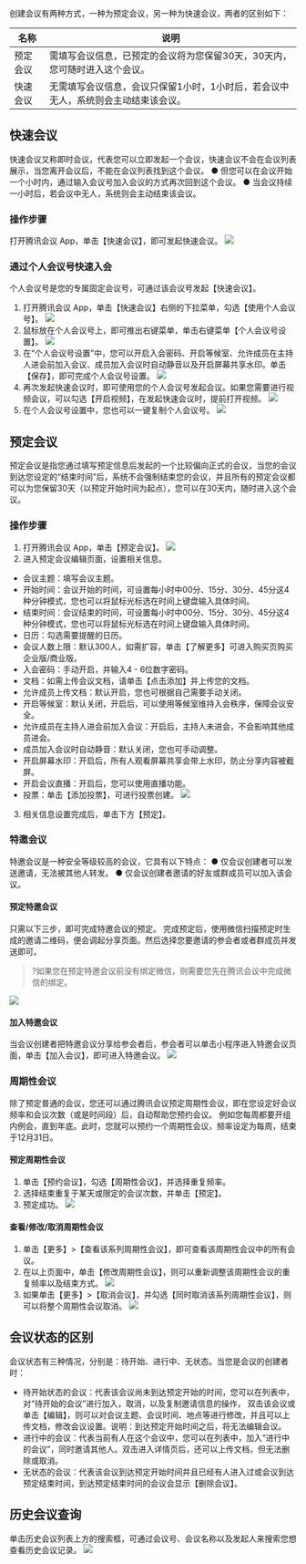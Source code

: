 创建会议有两种方式，一种为预定会议，另一种为快速会议，两者的区别如下：


| 名称 | 说明 | 
|---------|---------|
| 预定会议 | 需填写会议信息，已预定的会议将为您保留30天，30天内，您可随时进入这个会议。 | 
| 快速会议 | 无需填写会议信息，会议只保留1小时，1小时后，若会议中无人，系统则会主动结束该会议。 | 


## 快速会议
快速会议又称即时会议，代表您可以立即发起一个会议，快速会议不会在会议列表展示，当您离开会议后，不能在会议列表找到这个会议。
● 但您可以在会议开始一个小时内，通过输入会议号加入会议的方式再次回到这个会议。
● 当会议持续一小时后，若会议中无人，系统则会主动结束该会议。



### 操作步骤
打开腾讯会议 App，单击【快速会议】，即可发起快速会议。
![](https://main.qcloudimg.com/raw/5550f74abd337028249cf97b4706d752.png)


### 通过个人会议号快速入会
个人会议号是您的专属固定会议号，可通过该会议号发起【快速会议】。
1. 打开腾讯会议 App，单击【快速会议】右侧的下拉菜单，勾选【使用个人会议号】。
![](https://main.qcloudimg.com/raw/bca2a56c71256ddf96ec16009e36f7b0.png)
2. 鼠标放在个人会议号上，即可推出右键菜单，单击右键菜单【个人会议号设置】。
![](https://main.qcloudimg.com/raw/e77580d09684a094aaa4b270201c1466.png)
3. 在“个人会议号设置”中，您可以开启入会密码、开启等候室、允许成员在主持人进会前加入会议、成员加入会议时自动静音以及开启屏幕共享水印。单击【保存】，即可完成个人会议号设置。
![](https://main.qcloudimg.com/raw/5b803b31030b0ce7c4d828a2949af7c3.jpg)
4. 再次发起快速会议时，即可使用您的个人会议号发起会议。如果您需要进行视频会议，可以勾选【开启视频】，在发起快速会议时，提前打开视频。
![](https://main.qcloudimg.com/raw/6744b49c06702007758edaa229da619e.png)
5. 在个人会议号设置中，您也可以一键复制个人会议号。
![](https://main.qcloudimg.com/raw/95671a655534e1dc26e1a2a63322db4c.jpg)

## 预定会议
预定会议是指您通过填写预定信息后发起的一个比较偏向正式的会议，当您的会议到达您设定的“结束时间”后，系统不会强制结束您的会议，并且所有的预定会议都可以为您保留30天（以预定开始时间为起点），您可以在30天内，随时进入这个会议。


### 操作步骤
1. 打开腾讯会议 App，单击【预定会议】。
![](https://main.qcloudimg.com/raw/8638199520019323344262a115cbd6ba.png)
2. 进入预定会议编辑页面，设置相关信息。
 - 会议主题：填写会议主题。
 - 开始时间：会议开始的时间，可设置每小时中00分、15分、30分、45分这4种分钟模式，您也可以将鼠标光标选在时间上键盘输入具体时间。
 - 结束时间：会议结束的时间，可设置每小时中00分、15分、30分、45分这4种分钟模式，您也可以将鼠标光标选在时间上键盘输入具体时间。
 - 日历：勾选需要提醒的日历。
 - 会议人数上限：默认300人，如需扩容，单击【了解更多】可进入购买页购买企业版/商业版。
 - 入会密码：手动开启，并输入4 - 6位数字密码。
 - 文档：如需上传会议文档，请单击【点击添加】并上传您的文档。
 - 允许成员上传文档：默认开启，您也可根据自己需要手动关闭。
 - 开启等候室：默认关闭，开启后，可以使用等候室维持入会秩序，保障会议安全。
 - 允许成员在主持人进会前加入会议：开启后，主持人未进会，不会影响其他成员进会。
 - 成员加入会议时自动静音：默认关闭，您也可手动调整。
 - 开启屏幕水印：开启后，所有人观看屏幕共享会带上水印，防止分享内容被截屏。
 - 开启会议直播：开启后，您可以使用直播功能。
 - 投票：单击【添加投票】，可进行投票创建。
![](https://main.qcloudimg.com/raw/a3e0e760403410978073074332c70782.jpg)
3. 相关信息设置完成后，单击下方【预定】。

### 特邀会议
特邀会议是一种安全等级较高的会议，它具有以下特点：
● 仅会议创建者可以发送邀请，无法被其他人转发。
● 仅会议创建者邀请的好友或群成员可以加入该会议。

#### 预定特邀会议
只需以下三步，即可完成特邀会议的预定。
完成预定后，使用微信扫描预定时生成的邀请二维码，便会调起分享页面。然后选择您要邀请的参会者或者群成员并发送即可。
>?如果您在预定特邀会议前没有绑定微信，则需要您先在腾讯会议中完成微信的绑定。

![](https://main.qcloudimg.com/raw/8f5721cb44303f7d75e46517b09a929d.jpg)

#### 加入特邀会议
当会议创建者把特邀会议分享给参会者后，参会者可以单击小程序进入特邀会议页面，单击【加入会议】，即可进入特邀会议。
![](https://main.qcloudimg.com/raw/6b3dd6cd4103cbff23a361f99dd92252.jpg)

### 周期性会议
除了预定普通的会议，您还可以通过腾讯会议预定周期性会议，即在您设定好会议频率和会议次数（或是时间段）后，自动帮助您预约会议。
例如您每周都要开组内例会，直到年底。此时，您就可以预约一个周期性会议，频率设定为每周，结束于12月31日。

#### 预定周期性会议
1. 单击【预约会议】，勾选【周期性会议】，并选择重复频率。
2. 选择结束重复于某天或限定的会议次数，并单击【预定】。
3. 预定成功。
![](https://main.qcloudimg.com/raw/4b11be442fc40eca5aa631d081932340.jpg)

#### 查看/修改/取消周期性会议
1. 单击【更多】>【查看该系列周期性会议】，即可查看该周期性会议中的所有会议。
2. 在以上页面中，单击【修改周期性会议】，则可以重新调整该周期性会议的重复频率以及结束方式。
![](https://main.qcloudimg.com/raw/ddbb030b7e9ae5861c7eb7d194aa98eb.jpg)
3. 如果单击【更多】>【取消会议】，并勾选【同时取消该系列周期性会议】，则可以将整个周期性会议取消。
![](https://main.qcloudimg.com/raw/574754bf70f6d0a4475c0429270d89f8.jpg)

## 会议状态的区别
会议状态有三种情况，分别是：待开始、进行中、无状态。当您是会议的创建者时：
- 待开始状态的会议：代表该会议尚未到达预定开始的时间，您可以在列表中，对“待开始的会议”进行加入，取消，以及复制邀请信息的操作， 双击该会议或单击【编辑】，则可以对会议主题、会议时间、地点等进行修改，并且可以上传文档，修改会议设置。说明：到达预定开始时间之后，将无法编辑会议。
- 进行中的会议：代表当前有人在这个会议中，您可以在列表中，加入“进行中的会议”，同时邀请其他人。双击进入详情页后，还可以上传文档，但无法删除或取消。
- 无状态的会议：代表该会议到达预定开始时间并且已经有人进入过或会议到达预定结束时间，到达预定结束时间的会议会显示【删除会议】。

## 历史会议查询
单击历史会议列表上方的搜索框，可通过会议号、会议名称以及发起人来搜索您想查看历史会议记录。
![](https://main.qcloudimg.com/raw/7c2d03a286c58b3ca60d705a1aea5dfb.jpg)
